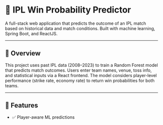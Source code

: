 # 🏏 IPL Win Probability Predictor

A full-stack web application that predicts the outcome of an IPL match based on historical data and match conditions. Built with machine learning, Spring Boot, and ReactJS.

---

## 🚀 Overview

This project uses past IPL data (2008–2023) to train a Random Forest model that predicts match outcomes. Users enter team names, venue, toss info, and statistical inputs via a React frontend. The model considers player-level performance (strike rate, economy rate) to return win probabilities for both teams.

---

## 🧠 Features

- ✅ Player-aware ML predictions 
